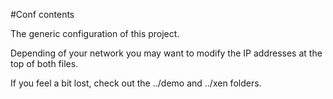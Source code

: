 #Conf contents

The generic configuration of this project.

Depending of your network you may want to modify the IP addresses at the top of both files.

If you feel a bit lost, check out the ../demo and ../xen folders.
